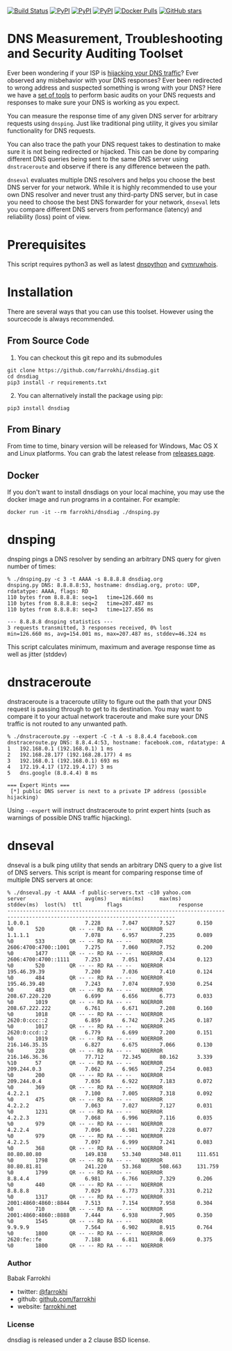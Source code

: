 [![Build Status](https://travis-ci.org/farrokhi/dnsdiag.svg)](https://travis-ci.org/farrokhi/dnsdiag) [![PyPI](https://img.shields.io/pypi/v/dnsdiag.svg?maxAge=8600)](https://pypi.python.org/pypi/dnsdiag/) [![PyPI](https://img.shields.io/pypi/l/dnsdiag.svg?maxAge=8600)]() [![PyPI](https://img.shields.io/pypi/pyversions/dnsdiag.svg?maxAge=8600)]() [![Docker Pulls](https://img.shields.io/docker/pulls/farrokhi/dnsdiag)](https://hub.docker.com/r/farrokhi/dnsdiag) [![GitHub stars](https://img.shields.io/github/stars/farrokhi/dnsdiag.svg?style=social&label=Star&maxAge=8600)](https://github.com/farrokhi/dnsdiag/stargazers) 

DNS Measurement, Troubleshooting and Security Auditing Toolset
===============================================================

Ever been wondering if your ISP is [hijacking your DNS traffic](https://medium.com/decentralize-today/is-your-isp-hijacking-your-dns-traffic-f3eb7ccb0ee7)? Ever observed any
misbehavior with your DNS responses? Ever been redirected to wrong address and
suspected something is wrong with your DNS? Here we have a [set of tools](http://github.com/farrokhi/dnsdiag) to
perform basic audits on your DNS requests and responses to make sure your DNS is
working as you expect.

You can measure the response time of any given DNS server for arbitrary requests
using `dnsping`. Just like traditional ping utility, it gives you similar
functionality for DNS requests.

You can also trace the path your DNS request takes to destination to make sure
it is not being redirected or hijacked. This can be done by comparing different
DNS queries being sent to the same DNS server using `dnstraceroute` and observe
if there is any difference between the path.

`dnseval` evaluates multiple DNS resolvers and helps you choose the best DNS
server for your network. While it is highly recommended to use your own DNS
resolver and never trust any third-party DNS server, but in case you need to
choose the best DNS forwarder for your network, `dnseval` lets you compare
different DNS servers from performance (latency) and reliability (loss) point
of view.

# Prerequisites
This script requires python3 as well as latest
[dnspython](http://www.dnspython.org/) and
[cymruwhois](https://pythonhosted.org/cymruwhois/).

# Installation

There are several ways that you can use this toolset. However using the sourcecode is always recommended.

## From Source Code

1. You can checkout this git repo and its submodules

```
git clone https://github.com/farrokhi/dnsdiag.git
cd dnsdiag
pip3 install -r requirements.txt
```

2. You can alternatively install the package using pip:

```
pip3 install dnsdiag
```

## From Binary

From time to time, binary version will be released for Windows, Mac OS X and Linux platforms. You can grab the latest release from [releases page](https://github.com/farrokhi/dnsdiag/releases).

## Docker

If you don't want to install dnsdiags on your local machine, you may use the docker image and run programs in a container. For example:

```
docker run -it --rm farrokhi/dnsdiag ./dnsping.py
```

# dnsping
dnsping pings a DNS resolver by sending an arbitrary DNS query for given number
of times:
```
% ./dnsping.py -c 3 -t AAAA -s 8.8.8.8 dnsdiag.org
dnsping.py DNS: 8.8.8.8:53, hostname: dnsdiag.org, proto: UDP, rdatatype: AAAA, flags: RD
110 bytes from 8.8.8.8: seq=1   time=126.660 ms
110 bytes from 8.8.8.8: seq=2   time=207.487 ms
110 bytes from 8.8.8.8: seq=3   time=127.856 ms

--- 8.8.8.8 dnsping statistics ---
3 requests transmitted, 3 responses received, 0% lost
min=126.660 ms, avg=154.001 ms, max=207.487 ms, stddev=46.324 ms
```
This script calculates minimum, maximum and average response time as well as
jitter (stddev)

# dnstraceroute
dnstraceroute is a traceroute utility to figure out the path that your DNS
request is passing through to get to its destination. You may want to compare
it to your actual network traceroute and make sure your DNS traffic is not
routed to any unwanted path.

```
% ./dnstraceroute.py --expert -C -t A -s 8.8.4.4 facebook.com
dnstraceroute.py DNS: 8.8.4.4:53, hostname: facebook.com, rdatatype: A
1	192.168.0.1 (192.168.0.1) 1 ms
2	192.168.28.177 (192.168.28.177) 4 ms
3	192.168.0.1 (192.168.0.1) 693 ms
4	172.19.4.17 (172.19.4.17) 3 ms
5	dns.google (8.8.4.4) 8 ms

=== Expert Hints ===
 [*] public DNS server is next to a private IP address (possible hijacking)
```

Using `--expert` will instruct dnstraceroute to print expert hints (such as warnings of possible DNS traffic hijacking).

# dnseval
dnseval is a bulk ping utility that sends an arbitrary DNS query to a give list
of DNS servers. This script is meant for comparing response time of multiple
DNS servers at once:
```
% ./dnseval.py -t AAAA -f public-servers.txt -c10 yahoo.com
server                   avg(ms)     min(ms)     max(ms)     stddev(ms)  lost(%)  ttl        flags                  response
----------------------------------------------------------------------------------------------------------------------------
1.0.0.1                  7.228       7.047       7.527       0.150       %0       520        QR -- -- RD RA -- --   NOERROR
1.1.1.1                  7.078       6.957       7.235       0.089       %0       533        QR -- -- RD RA -- --   NOERROR
2606:4700:4700::1001     7.275       7.060       7.752       0.200       %0       1477       QR -- -- RD RA -- --   NOERROR
2606:4700:4700::1111     7.253       7.051       7.434       0.123       %0       520        QR -- -- RD RA -- --   NOERROR
195.46.39.39             7.200       7.036       7.410       0.124       %0       484        QR -- -- RD RA -- --   NOERROR
195.46.39.40             7.243       7.074       7.930       0.254       %0       483        QR -- -- RD RA -- --   NOERROR
208.67.220.220           6.699       6.656       6.773       0.033       %0       1019       QR -- -- RD RA -- --   NOERROR
208.67.222.222           6.761       6.671       7.208       0.160       %0       1018       QR -- -- RD RA -- --   NOERROR
2620:0:ccc::2            6.859       6.742       7.245       0.187       %0       1017       QR -- -- RD RA -- --   NOERROR
2620:0:ccd::2            6.779       6.699       7.200       0.151       %0       1019       QR -- -- RD RA -- --   NOERROR
216.146.35.35            6.827       6.675       7.066       0.130       %0       228        QR -- -- RD RA -- --   NOERROR
216.146.36.36            77.712      72.345      80.162      3.339       %10      57         QR -- -- RD RA -- --   NOERROR
209.244.0.3              7.062       6.965       7.254       0.083       %0       200        QR -- -- RD RA -- --   NOERROR
209.244.0.4              7.036       6.922       7.183       0.072       %0       369        QR -- -- RD RA -- --   NOERROR
4.2.2.1                  7.100       7.005       7.318       0.092       %0       475        QR -- -- RD RA -- --   NOERROR
4.2.2.2                  7.063       7.027       7.127       0.031       %0       1231       QR -- -- RD RA -- --   NOERROR
4.2.2.3                  7.068       6.996       7.116       0.035       %0       979        QR -- -- RD RA -- --   NOERROR
4.2.2.4                  7.096       6.981       7.228       0.077       %0       979        QR -- -- RD RA -- --   NOERROR
4.2.2.5                  7.097       6.999       7.241       0.083       %0       368        QR -- -- RD RA -- --   NOERROR
80.80.80.80              149.838     53.340      348.011     111.651     %0       1798       QR -- -- RD RA -- --   NOERROR
80.80.81.81              241.220     53.368      508.663     131.759     %0       1799       QR -- -- RD RA -- --   NOERROR
8.8.4.4                  6.981       6.766       7.329       0.206       %0       440        QR -- -- RD RA -- --   NOERROR
8.8.8.8                  7.029       6.773       7.331       0.212       %0       1317       QR -- -- RD RA -- --   NOERROR
2001:4860:4860::8844     7.513       7.154       7.958       0.304       %0       710        QR -- -- RD RA -- --   NOERROR
2001:4860:4860::8888     7.444       6.938       7.905       0.350       %0       1545       QR -- -- RD RA -- --   NOERROR
9.9.9.9                  7.564       6.902       8.915       0.764       %0       1800       QR -- -- RD RA -- --   NOERROR
2620:fe::fe              7.188       6.811       8.069       0.375       %0       1800       QR -- -- RD RA -- --   NOERROR
```

### Author

Babak Farrokhi 

- twitter: [@farrokhi](https://twitter.com/farrokhi)
- github: [github.com/farrokhi](https://github.com/farrokhi/)
- website: [farrokhi.net](https://farrokhi.net/)


### License

dnsdiag is released under a 2 clause BSD license.
